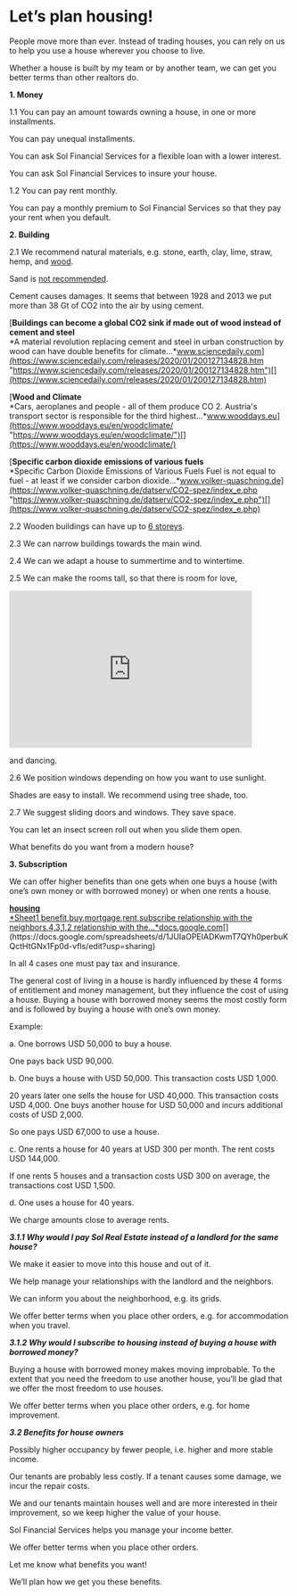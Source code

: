 # Let’s plan housing!

People move more than ever. Instead of trading houses, you can rely on us to help you use a house wherever you choose to live.

Whether a house is built by my team or by another team, we can get you better terms than other realtors do.

**1\. Money**

1.1 You can pay an amount towards owning a house, in one or more installments.

You can pay unequal installments.

You can ask Sol Financial Services for a flexible loan with a lower interest.

You can ask Sol Financial Services to insure your house.

1.2 You can pay rent monthly.

You can pay a monthly premium to Sol Financial Services so that they pay your rent when you default.

**2\. Building**

2.1 We recommend natural materials, e.g. stone, earth, clay, lime, straw, hemp, and [wood](http://ec.europa.eu/environment/integration/research/newsalert/pdf/40na1_en.pdf).

Sand is [not recommended](https://medium.com/sol-resource-management/land-management-28effc65cdd1).

Cement causes damages. It seems that between 1928 and 2013 we put more than 38 Gt of CO2 into the air by using cement.

[**Buildings can become a global CO2 sink if made out of wood instead of cement and steel**  
*A material revolution replacing cement and steel in urban construction by wood can have double benefits for climate…*www.sciencedaily.com](https://www.sciencedaily.com/releases/2020/01/200127134828.htm "https://www.sciencedaily.com/releases/2020/01/200127134828.htm")[](https://www.sciencedaily.com/releases/2020/01/200127134828.htm)

[**Wood and Climate**  
*Cars, aeroplanes and people - all of them produce CO 2. Austria's transport sector is responsible for the third highest…*www.wooddays.eu](https://www.wooddays.eu/en/woodclimate/ "https://www.wooddays.eu/en/woodclimate/")[](https://www.wooddays.eu/en/woodclimate/)

[**Specific carbon dioxide emissions of various fuels**  
*Specific Carbon Dioxide Emissions of Various Fuels Fuel is not equal to fuel - at least if we consider carbon dioxide…*www.volker-quaschning.de](https://www.volker-quaschning.de/datserv/CO2-spez/index_e.php "https://www.volker-quaschning.de/datserv/CO2-spez/index_e.php")[](https://www.volker-quaschning.de/datserv/CO2-spez/index_e.php)

2.2 Wooden buildings can have up to [6 storeys](http://www.woodworks.org/experttip/what-is-the-tallest-wood-structure-allowed-per-current-building-codes).

2.3 We can narrow buildings towards the main wind.

2.4 We can we adapt a house to summertime and to wintertime.

2.5 We can make the rooms tall, so that there is room for love,

<iframe src="https://giphy.com/embed/f2fX7GtXh1nbi/twitter/iframe" width="435" height="282" frameborder="0" scrolling="no"></iframe>

and dancing.

2.6 We position windows depending on how you want to use sunlight.

Shades are easy to install. We recommend using tree shade, too.

2.7 We suggest sliding doors and windows. They save space.

You can let an insect screen roll out when you slide them open.

What benefits do you want from a modern house?

**3\. Subscription**

We can offer higher benefits than one gets when one buys a house (with one’s own money or with borrowed money) or when one rents a house.

[**housing**  
*Sheet1 benefit,buy,mortgage,rent,subscribe relationship with the neighbors,4,3,1,2 relationship with the…*docs.google.com](https://docs.google.com/spreadsheets/d/1JUIaOPEIADKwmT7QYh0perbuKQctHtGNx1Fp0d-vfls/edit?usp=sharing "https://docs.google.com/spreadsheets/d/1JUIaOPEIADKwmT7QYh0perbuKQctHtGNx1Fp0d-vfls/edit?usp=sharing")[](https://docs.google.com/spreadsheets/d/1JUIaOPEIADKwmT7QYh0perbuKQctHtGNx1Fp0d-vfls/edit?usp=sharing)

In all 4 cases one must pay tax and insurance.

The general cost of living in a house is hardly influenced by these 4 forms of entitlement and money management, but they influence the cost of using a house. Buying a house with borrowed money seems the most costly form and is followed by buying a house with one’s own money.

Example:

a. One borrows USD 50,000 to buy a house.

One pays back USD 90,000.

b. One buys a house with USD 50,000. This transaction costs USD 1,000.

20 years later one sells the house for USD 40,000. This transaction costs USD 4,000. One buys another house for USD 50,000 and incurs additional costs of USD 2,000.

So one pays USD 67,000 to use a house.

c. One rents a house for 40 years at USD 300 per month. The rent costs USD 144,000.

If one rents 5 houses and a transaction costs USD 300 on average, the transactions cost USD 1,500.

d. One uses a house for 40 years.

We charge amounts close to average rents.

***3.1.1 Why would I pay Sol Real Estate instead of a landlord for the same house?***

We make it easier to move into this house and out of it.

We help manage your relationships with the landlord and the neighbors.

We can inform you about the neighborhood, e.g. its grids.

We offer better terms when you place other orders, e.g. for accommodation when you travel.

***3.1.2 Why would I subscribe to housing instead of buying a house with borrowed money?***

Buying a house with borrowed money makes moving improbable. To the extent that you need the freedom to use another house, you’ll be glad that we offer the most freedom to use houses.

We offer better terms when you place other orders, e.g. for home improvement.

***3.2 Benefits for house owners***

Possibly higher occupancy by fewer people, i.e. higher and more stable income.

Our tenants are probably less costly. If a tenant causes some damage, we incur the repair costs.

We and our tenants maintain houses well and are more interested in their improvement, so we keep higher the value of your house.

Sol Financial Services helps you manage your income better.

We offer better terms when you place other orders.

Let me know what benefits you want!

We’ll plan how we get you these benefits.